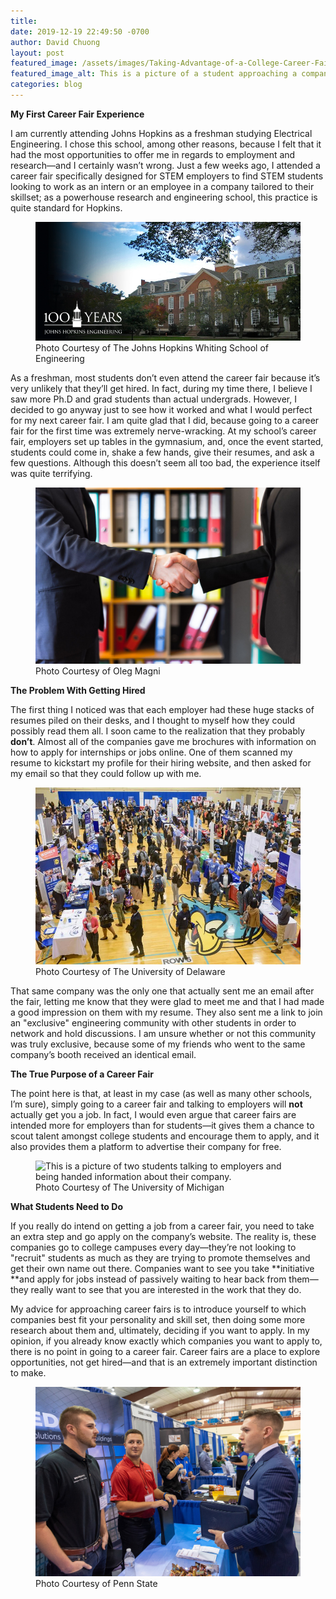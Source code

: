 ```yaml
---
title:
date: 2019-12-19 22:49:50 -0700
author: David Chuong
layout: post
featured_image: /assets/images/Taking-Advantage-of-a-College-Career-Fair/image_4.png
featured_image_alt: This is a picture of a student approaching a company's booth in order to talk to them about what they do.
categories: blog
---
```

**My First Career Fair Experience**

I am currently attending Johns Hopkins as a freshman studying Electrical Engineering. I chose this school, among other reasons, because I felt that it had the most opportunities to offer me in regards to employment and research—and I certainly wasn’t wrong. Just a few weeks ago, I attended a career fair specifically designed for STEM employers to find STEM students looking to work as an intern or an employee in a company tailored to their skillset; as a powerhouse research and engineering school, this practice is quite standard for Hopkins. 

<figure class="figure">
<img
src="/assets/images/Taking-Advantage-of-a-College-Career-Fair/image_0.png" 
alt="This is a picture of a building in the Johns Hopkins University Wyman Quad, which is the area where all the engineering buildings are centered. I chose Johns Hopkins because I felt it had the most opportunities to offer me in regards to employment and research." class="mx-auto 
mt-5 mb-2 d-block w-75" />
	<figcaption class="figure-caption text-center mb-5">Photo Courtesy of The Johns Hopkins Whiting School of Engineering</figcaption>
</figure>

As a freshman, most students don’t even attend the career fair because it’s very unlikely that they’ll get hired. In fact, during my time there, I believe I saw more Ph.D and grad students than actual undergrads. However, I decided to go anyway just to see how it worked and what I would perfect for my next career fair. I am quite glad that I did, because going to a career fair for the first time was extremely nerve-wracking. At my school’s career fair, employers set up tables in the gymnasium, and, once the event started, students could come in, shake a few hands, give their resumes, and ask a few questions. Although this doesn’t seem all too bad, the experience itself was quite terrifying. 

<figure class="figure">
<img 
src="/assets/images/Taking-Advantage-of-a-College-Career-Fair/image_1.jpg" 
alt="This is an image of two people shaking hands, just like they would at a college career fair." class="mx-auto 
mt-5 mb-2 d-block w-75" />
	<figcaption class="figure-caption text-center mb-5">Photo Courtesy of Oleg Magni</figcaption>
</figure>

**The Problem With Getting Hired**

The first thing I noticed was that each employer had these huge stacks of resumes piled on their desks, and I thought to myself how they could possibly read them all. I soon came to the realization that they probably **don’t**. Almost all of the companies gave me brochures with information on how to apply for internships or jobs online. One of them scanned my resume to kickstart my profile for their hiring website, and then asked for my email so that they could follow up with me. 

<figure class="figure">
<img
src="/assets/images/Taking-Advantage-of-a-College-Career-Fair/image_2.jpg" 
alt="This is an example of what a college career fair looks like. It is in a gymnasium, packed with employers who want to showcase their companies, and students who want to apply for work." class="mx-auto 
mt-5 mb-2 d-block w-75" />
	<figcaption class="figure-caption text-center mb-5">Photo Courtesy of The University of Delaware</figcaption>
</figure>

That same company was the only one that actually sent me an email after the fair, letting me know that they were glad to meet me and that I had made a good impression on them with my resume. They also sent me a link to join an "exclusive" engineering community with other students in order to network and hold discussions. I am unsure whether or not this community was truly exclusive, because some of my friends who went to the same company’s booth received an identical email. 

**The True Purpose of a Career Fair**

The point here is that, at least in my case (as well as many other schools, I’m sure), simply going to a career fair and talking to employers will **not** actually get you a job. In fact, I would even argue that career fairs are intended more for employers than for students—it gives them a chance to scout talent amongst college students and encourage them to apply, and it also provides them a platform to advertise their company for free. 

<figure class="figure">
<img
src="/assets/images/Taking-Advantage-of-a-College-Career-Fair/image_3.png" 
alt="This is a picture of two students talking to employers and being handed information about their company." class="mx-auto 
mt-5 mb-2 d-block w-75" />
	<figcaption class="figure-caption text-center mb-5">Photo Courtesy of The University of Michigan</figcaption>
</figure>

**What Students Need to Do**

If you really do intend on getting a job from a career fair, you need to take an extra step and go apply on the company’s website. The reality is, these companies go to college campuses every day—they’re not looking to "recruit" students as much as they are trying to promote themselves and get their own name out there. Companies want to see you take **initiative **and apply for jobs instead of passively waiting to hear back from them—they really want to see that you are interested in the work that they do. 

My advice for approaching career fairs is to introduce yourself to which companies best fit your personality and skill set, then doing some more research about them and, ultimately, deciding if you want to apply. In my opinion, if you already know exactly which companies you want to apply to, there is no point in going to a career fair. Career fairs are a place to explore opportunities, not get hired—and that is an extremely important distinction to make.

<figure class="figure">
<img
src="/assets/images/Taking-Advantage-of-a-College-Career-Fair/image_4.png" 
alt="This is a picture of a student approaching a company's booth in order to talk to them about what they do." class="mx-auto 
mt-5 mb-2 d-block w-75" />
	<figcaption class="figure-caption text-center mb-5">Photo Courtesy of Penn State</figcaption>
</figure>
